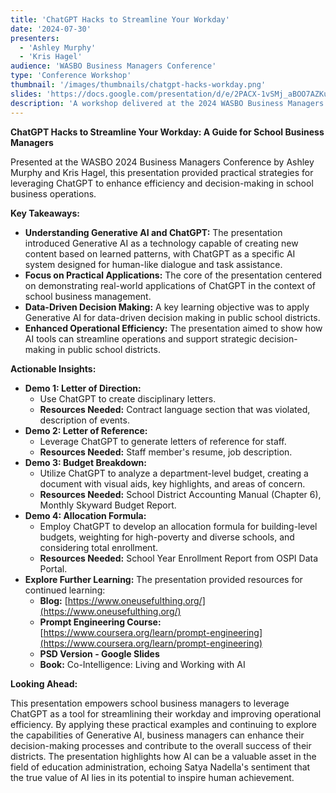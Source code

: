```yaml
---
title: 'ChatGPT Hacks to Streamline Your Workday'
date: '2024-07-30'
presenters:
  - 'Ashley Murphy'
  - 'Kris Hagel'
audience: 'WASBO Business Managers Conference'
type: 'Conference Workshop'
thumbnail: '/images/thumbnails/chatgpt-hacks-workday.png'
slides: 'https://docs.google.com/presentation/d/e/2PACX-1vSMj_aBOO7AZKuZ40k4Tr5cvERDkz98NKmyB9MQ0ss4kpqRUoXOxlT035_MnjC9Ng/embed'
description: 'A workshop delivered at the 2024 WASBO Business Managers Conference on Using ChatGPT To Streamline Workflows'
---
```


**ChatGPT Hacks to Streamline Your Workday: A Guide for School Business Managers**

Presented at the WASBO 2024 Business Managers Conference by Ashley Murphy and Kris Hagel, this presentation provided practical strategies for leveraging ChatGPT to enhance efficiency and decision-making in school business operations.

**Key Takeaways:**

- **Understanding Generative AI and ChatGPT:** The presentation introduced Generative AI as a technology capable of creating new content based on learned patterns, with ChatGPT as a specific AI system designed for human-like dialogue and task assistance.
- **Focus on Practical Applications:** The core of the presentation centered on demonstrating real-world applications of ChatGPT in the context of school business management.
- **Data-Driven Decision Making:** A key learning objective was to apply Generative AI for data-driven decision making in public school districts.
- **Enhanced Operational Efficiency:** The presentation aimed to show how AI tools can streamline operations and support strategic decision-making in public school districts.

**Actionable Insights:**

- **Demo 1: Letter of Direction:**
  - Use ChatGPT to create disciplinary letters.
  - **Resources Needed:** Contract language section that was violated, description of events.
- **Demo 2: Letter of Reference:**
  - Leverage ChatGPT to generate letters of reference for staff.
  - **Resources Needed:** Staff member's resume, job description.
- **Demo 3: Budget Breakdown:**
  - Utilize ChatGPT to analyze a department-level budget, creating a document with visual aids, key highlights, and areas of concern.
  - **Resources Needed:** School District Accounting Manual (Chapter 6), Monthly Skyward Budget Report.
- **Demo 4: Allocation Formula:**
  - Employ ChatGPT to develop an allocation formula for building-level budgets, weighting for high-poverty and diverse schools, and considering total enrollment.
  - **Resources Needed:** School Year Enrollment Report from OSPI Data Portal.
- **Explore Further Learning:** The presentation provided resources for continued learning:
  - **Blog:** [https://www.oneusefulthing.org/](https://www.oneusefulthing.org/)
  - **Prompt Engineering Course:** [https://www.coursera.org/learn/prompt-engineering](https://www.coursera.org/learn/prompt-engineering)
  - **PSD Version - Google Slides**
  - **Book:** Co-Intelligence: Living and Working with AI

**Looking Ahead:**

This presentation empowers school business managers to leverage ChatGPT as a tool for streamlining their workday and improving operational efficiency. By applying these practical examples and continuing to explore the capabilities of Generative AI, business managers can enhance their decision-making processes and contribute to the overall success of their districts. The presentation highlights how AI can be a valuable asset in the field of education administration, echoing Satya Nadella's sentiment that the true value of AI lies in its potential to inspire human achievement.
